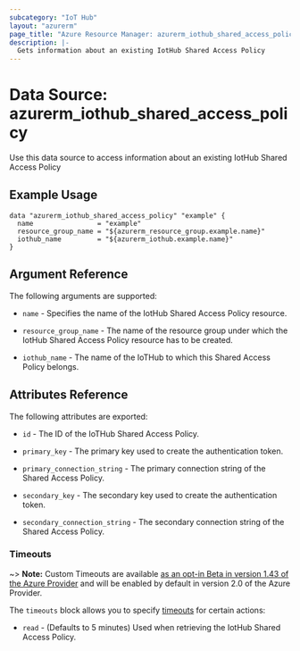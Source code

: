```yaml
---
subcategory: "IoT Hub"
layout: "azurerm"
page_title: "Azure Resource Manager: azurerm_iothub_shared_access_policy"
description: |-
  Gets information about an existing IotHub Shared Access Policy
---
```


# Data Source: azurerm_iothub_shared_access_policy

Use this data source to access information about an existing IotHub Shared Access Policy

## Example Usage

```hcl
data "azurerm_iothub_shared_access_policy" "example" {
  name                = "example"
  resource_group_name = "${azurerm_resource_group.example.name}"
  iothub_name         = "${azurerm_iothub.example.name}"
}
```

## Argument Reference

The following arguments are supported:

* `name` - Specifies the name of the IotHub Shared Access Policy resource.

* `resource_group_name` - The name of the resource group under which the IotHub Shared Access Policy resource has to be created.

* `iothub_name` - The name of the IoTHub to which this Shared Access Policy belongs.

## Attributes Reference

The following attributes are exported:

* `id` - The ID of the IoTHub Shared Access Policy.

* `primary_key` - The primary key used to create the authentication token.

* `primary_connection_string` - The primary connection string of the Shared Access Policy.

* `secondary_key` - The secondary key used to create the authentication token.

* `secondary_connection_string` - The secondary connection string of the Shared Access Policy.
### Timeouts

~> **Note:** Custom Timeouts are available [as an opt-in Beta in version 1.43 of the Azure Provider](/docs/providers/azurerm/guides/2.0-beta.html) and will be enabled by default in version 2.0 of the Azure Provider.

The `timeouts` block allows you to specify [timeouts](https://www.terraform.io/docs/configuration/resources.html#timeouts) for certain actions:

* `read` - (Defaults to 5 minutes) Used when retrieving the IotHub Shared Access Policy.
